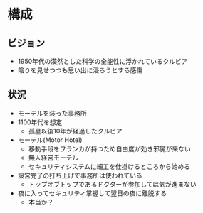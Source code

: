 # 構成

## ビジョン

- 1950年代の漠然とした科学の全能性に浮かれているクルビア
- 陰りを見せつつも思い出に浸ろうとする感傷

## 状況

- モーテルを装った事務所
- 1100年代を想定
  - 孤星以後10年が経過したクルビア
- モーテル(Motor Hotel)
  - 移動手段をフランカが持つため自由度が効き邪魔が来ない
  - 無人経営モーテル
  - セキュリティシステムに細工を仕掛けるところから始める
- 設営完了の打ち上げで事務所は使われている
  - トップオブトップであるドクターが参加しては気が進まない
- 夜に入ってセキュリティ掌握して翌日の夜に離脱する
  - 本当か？
  